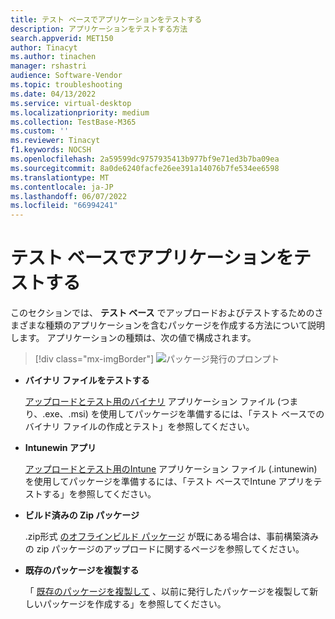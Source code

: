 ```yaml
---
title: テスト ベースでアプリケーションをテストする
description: アプリケーションをテストする方法
search.appverid: MET150
author: Tinacyt
ms.author: tinachen
manager: rshastri
audience: Software-Vendor
ms.topic: troubleshooting
ms.date: 04/13/2022
ms.service: virtual-desktop
ms.localizationpriority: medium
ms.collection: TestBase-M365
ms.custom: ''
ms.reviewer: Tinacyt
f1.keywords: NOCSH
ms.openlocfilehash: 2a59599dc9757935413b977bf9e71ed3b7ba09ea
ms.sourcegitcommit: 8a0de6240facfe26ee391a14076b7fe534ee6598
ms.translationtype: MT
ms.contentlocale: ja-JP
ms.lasthandoff: 06/07/2022
ms.locfileid: "66994241"
---
```

# <a name="test-your-application-on-test-base"></a>テスト ベースでアプリケーションをテストする

このセクションでは、 **テスト ベース** でアップロードおよびテストするためのさまざまな種類のアプリケーションを含むパッケージを作成する方法について説明します。 アプリケーションの種類は、次の値で構成されます。

   > [!div class="mx-imgBorder"]
   > ![パッケージ発行のプロンプト](Media/testoverview01.png)

   - **バイナリ ファイルをテストする**

      [アップロードとテスト用のバイナリ](testapplication.md) アプリケーション ファイル (つまり、.exe、.msi) を使用してパッケージを準備するには、「テスト ベースでのバイナリ ファイルの作成とテスト」を参照してください。

   - **Intunewin アプリ**

      [アップロードとテスト用のIntune](testintuneapplication.md) アプリケーション ファイル (.intunewin) を使用してパッケージを準備するには、「テスト ベースでIntune アプリをテストする」を参照してください。

   - **ビルド済みの Zip パッケージ**

      .zip形式 [のオフラインビルド パッケージ](uploadapplication.md) が既にある場合は、事前構築済みの zip パッケージのアップロードに関するページを参照してください。

   - **既存のパッケージを複製する**

      「 [既存のパッケージを複製して](clonepackage.md) 、以前に発行したパッケージを複製して新しいパッケージを作成する」を参照してください。


